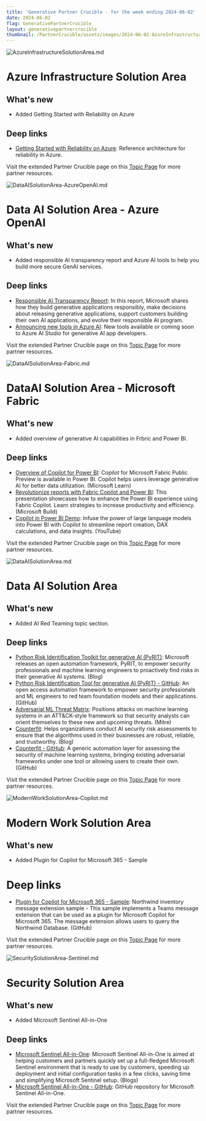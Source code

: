 ```yaml
---
title: 'Generative Partner Crucible - for the week ending 2024-06-02'
date: 2024-06-02
flag: GenerativePartnerCrucible
layout: generativepartnercrucible
thumbnail: /PartnerCrucible/assets/images/2024-06-02-AzureInfrastructureSolutionArea.md-image.png
---
```

![ AzureInfrastructureSolutionArea.md ]( /PartnerCrucible/assets/images/2024-06-02-AzureInfrastructureSolutionArea.md-image.png )

# Azure Infrastructure Solution Area

## What's new

- Added Getting Started with Reliability on Azure

## Deep links

- [Getting Started with Reliability on Azure](https://techcommunity.microsoft.com/t5/azure-architecture-blog/getting-started-with-reliability-on-azure-ensuring-cloud/ba-p/4152905): Reference architecture for reliability in Azure.

Visit the extended Partner Crucible page on this [Topic Page](https://lagimik.github.io/PartnerCrucible/AzureInfrastructureSolutionArea) for more partner resources.

![ DataAISolutionArea-AzureOpenAI.md ]( /PartnerCrucible/assets/images/2024-06-02-DataAISolutionArea-AzureOpenAI.md-image.png )

# Data AI Solution Area - Azure OpenAI

## What's new

- Added responsible AI transparency report and Azure AI tools to help you build more secure GenAI services.

## Deep links

- [Responsible AI Transparency Report](https://query.prod.cms.rt.microsoft.com/cms/api/am/binary/RW1l5BO): In this report, Microsoft shares how they build generative applications responsibly, make decisions about releasing generative applications, support customers building their own AI applications, and evolve their responsible AI program.
- [Announcing new tools in Azure AI](https://azure.microsoft.com/en-us/blog/announcing-new-tools-in-azure-ai-to-help-you-build-more-secure-and-trustworthy-generative-ai-applications/): New tools available or coming soon to Azure AI Studio for generative AI app developers.

Visit the extended Partner Crucible page on this [Topic Page](https://lagimik.github.io/PartnerCrucible/DataAISolutionArea-AzureOpenAI) for more partner resources.

![ DataAISolutionArea-Fabric.md ]( /PartnerCrucible/assets/images/2024-06-02-DataAISolutionArea-Fabric.md-image.png )

# DataAI Solution Area - Microsoft Fabric

## What's new

- Added overview of generative AI capabilities in Frbric and Power BI.

## Deep links

- [Overview of Copilot for Power BI](https://learn.microsoft.com/en-us/power-bi/create-reports/copilot-introduction): Copilot for Microsoft Fabric Public Preview is available in Power BI. Copilot helps users leverage generative AI for better data utilization. (Microsoft Learn)
- [Revolutionize reports with Fabric Copilot and Power BI](https://build.microsoft.com/en-US/sessions/be2b066b-8785-4c92-97d6-9e42e4be74fd?source=sessions): This presentation showcases how to enhance the Power BI experience using Fabric Copilot. Learn strategies to increase productivity and efficiency. (Microsoft Build)
- [Copilot in Power BI Demo](https://www.youtube.com/watch?v=wr__6tM5U6I): Infuse the power of large language models into Power BI with Copilot to streamline report creation, DAX calculations, and data insights. (YouTube)

Visit the extended Partner Crucible page on this [Topic Page](https://lagimik.github.io/PartnerCrucible/DataAISolutionArea-Fabric) for more partner resources.

![ DataAISolutionArea.md ]( /PartnerCrucible/assets/images/2024-06-02-DataAISolutionArea.md-image.png )

# Data AI Solution Area

## What's new

- Added AI Red Teaming topic section.

## Deep links

- [Python Risk Identification Toolkit for generative AI (PyRIT)](https://www.microsoft.com/en-us/security/blog/2024/02/22/announcing-microsofts-open-automation-framework-to-red-team-generative-ai-systems/): Microsoft releases an open automation framework, PyRIT, to empower security professionals and machine learning engineers to proactively find risks in their generative AI systems. (Blog)
- [Python Risk Identification Tool for generative AI (PyRIT) - GitHub](https://github.com/Azure/PyRIT): An open access automation framework to empower security professionals and ML engineers to red team foundation models and their applications. (GitHub)
- [Adversarial ML Threat Matrix](https://github.com/mitre/advmlthreatmatrix): Positions attacks on machine learning systems in an ATT&CK-style framework so that security analysts can orient themselves to these new and upcoming threats. (Mitre)
- [Counterfit](https://www.microsoft.com/en-us/security/blog/2021/05/03/ai-security-risk-assessment-using-counterfit/): Helps organizations conduct AI security risk assessments to ensure that the algorithms used in their businesses are robust, reliable, and trustworthy. (Blog)
- [Counterfit - GitHub](https://github.com/Azure/counterfit): A generic automation layer for assessing the security of machine learning systems, bringing existing adversarial frameworks under one tool or allowing users to create their own. (GitHub)

Visit the extended Partner Crucible page on this [Topic Page](https://lagimik.github.io/PartnerCrucible/DataAISolutionArea) for more partner resources.

![ ModernWorkSolutionArea-Copilot.md ]( /PartnerCrucible/assets/images/2024-06-02-ModernWorkSolutionArea-Copilot.md-image.png )

# Modern Work Solution Area

## What's new

- Added Plugin for Copilot for Microsoft 365 - Sample

# Deep links

- [Plugin for Copilot for Microsoft 365 - Sample](https://github.com/OfficeDev/Copilot-for-M365-Plugins-Samples/tree/main/samples/msgext-northwind-inventory-ts): Northwind inventory message extension sample - This sample implements a Teams message extension that can be used as a plugin for Microsoft Copilot for Microsoft 365. The message extension allows users to query the Northwind Database. (GitHub)

Visit the extended Partner Crucible page on this [Topic Page](https://lagimik.github.io/PartnerCrucible/ModernWorkSolutionArea-Copilot) for more partner resources.

![ SecuritySolutionArea-Sentinel.md ]( /PartnerCrucible/assets/images/2024-06-02-SecuritySolutionArea-Sentinel.md-image.png )

# Security Solution Area

## What's new

- Added Microsoft Sentinel All-in-One

## Deep links

- [Microsoft Sentinel All-in-One](https://techcommunity.microsoft.com/t5/microsoft-sentinel-blog/announcing-microsoft-sentinel-all-in-one-v2/ba-p/3800037): Microsoft Sentinel All-in-One is aimed at helping customers and partners quickly set up a full-fledged Microsoft Sentinel environment that is ready to use by customers, speeding up deployment and initial configuration tasks in a few clicks, saving time and simplifying Microsoft Sentinel setup. (Blogs)
- [Microsoft Sentinel All-in-One - GitHub](https://github.com/Azure/Azure-Sentinel/tree/master/Tools/Sentinel-All-In-One): GitHub repository for Microsoft Sentinel All-in-One.

Visit the extended Partner Crucible page on this [Topic Page](https://lagimik.github.io/PartnerCrucible/SecuritySolutionArea-Sentinel) for more partner resources.

